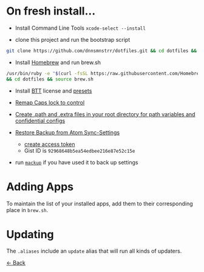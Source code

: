 On fresh install...
===================

- Install Command Line Tools
`xcode-select --install`

- clone this project and run the bootstrap script

 ```bash
 git clone https://github.com/dnnsmnstrr/dotfiles.git && cd dotfiles && source bootstrap.sh
 ```

- Install [Homebrew](https://brew.sh) and run brew.sh

 ```bash
 /usr/bin/ruby -e "$(curl -fsSL https:/raw.githubusercontent.com/Homebrew/install/master/install)"
 && cd dotfiles && source brew.sh
 ```

- Install [BTT](https://folivora.ai) license and [presets](https://github.com/dnnsmnstrr/dotfiles/tree/master/bettertouchtool/HydroTouch)

- [Remap Caps lock to control](https://www.drbunsen.org/remapping-caps-lock/README.md)

- [Create .path and .extra files in your root directory for path variables and confidential configs](README.md)

- [Restore Backup from Atom Sync-Settings](https://atom.io/packages/sync-settings)
  - [create access token](https://github.com/settings/tokens/new)
  - Gist ID is `92968648b5ea54edbee216e87e52c15e`

- run [`mackup`]() if you have used it to back up settings

Adding Apps
===========
To maintain the list of your installed apps, add them to their corresponding place in `brew.sh`.

Updating
========
The `.aliases` include an `update` alias that will run all kinds of updaters.




[<- Back](index.md)
